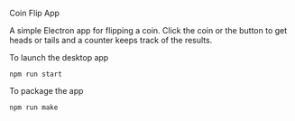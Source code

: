 Coin Flip App

A simple Electron app for flipping a coin. 
Click the coin or the button to get heads or tails and a counter keeps track of the results. 

To launch the desktop app
```
npm run start
```

To package the app
```
npm run make

```
